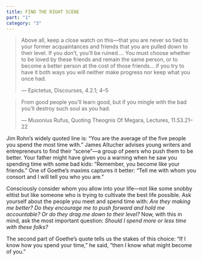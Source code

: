 ```yaml
---
title: FIND THE RIGHT SCENE
part: "1"
category: "3"
---
```


> Above all, keep a close watch on this—that you are never so tied to your former acquaintances and friends that you are pulled down to their level. If you don’t, you’ll be ruined.... You must choose whether to be loved by these friends and remain the same person, or to become a better person at the cost of those friends... if you try to have it both ways you will neither make progress nor keep what you once had.
>
> — Epictetus, Discourses, 4.2.1; 4–5

> From good people you’ll learn good, but if you mingle with the bad you’ll destroy such soul as you had.
>
> — Musonius Rufus, Quoting Theognis Of Megara, Lectures, 11.53.21–22

Jim Rohn’s widely quoted line is: “You are the average of the five people you spend the most time with.” James Altucher advises young writers and entrepreneurs to find their “scene”—a group of peers who push them to be better. Your father might have given you a warning when he saw you spending time with some bad kids: “Remember, you become like your friends.” One of Goethe’s maxims captures it better: “Tell me with whom you consort and I will tell you who you are.”

Consciously consider whom you allow into your life—not like some snobby elitist but like someone who is trying to cultivate the best life possible. Ask yourself about the people you meet and spend time with: _Are they making me better? Do they encourage me to push forward and hold me accountable? Or do they drag me down to their level?_ Now, with this in mind, ask the most important question: _Should I spend more or less time with these folks?_

The second part of Goethe’s quote tells us the stakes of this choice: “If I know how you spend your time,” he said, “then I know what might become of you.”
